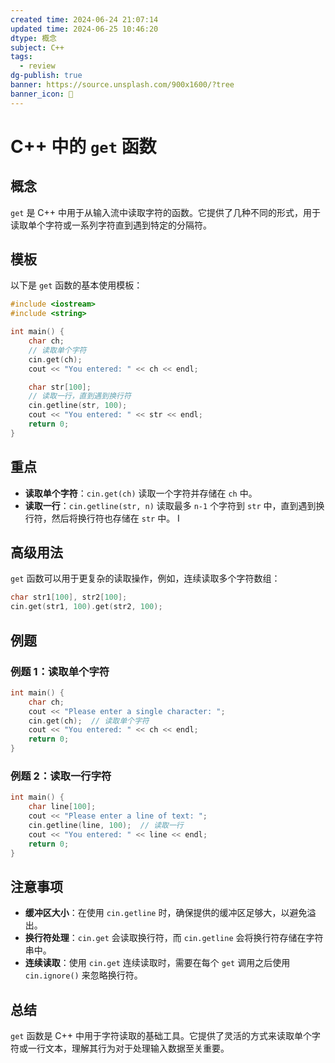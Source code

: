 ```yaml
---
created time: 2024-06-24 21:07:14
updated time: 2024-06-25 10:46:20
dtype: 概念
subject: C++
tags:
  - review
dg-publish: true
banner: https://source.unsplash.com/900x1600/?tree
banner_icon: 🧠
---
```


# C++ 中的 `get` 函数

## 概念
`get` 是 C++ 中用于从输入流中读取字符的函数。它提供了几种不同的形式，用于读取单个字符或一系列字符直到遇到特定的分隔符。

## 模板
以下是 `get` 函数的基本使用模板：

```C++
#include <iostream>
#include <string>

int main() {
    char ch;
    // 读取单个字符
    cin.get(ch);
    cout << "You entered: " << ch << endl;

    char str[100];
    // 读取一行，直到遇到换行符
    cin.getline(str, 100);
    cout << "You entered: " << str << endl;
    return 0;
}
```

## 重点
- **读取单个字符**：`cin.get(ch)` 读取一个字符并存储在 `ch` 中。
- **读取一行**：`cin.getline(str, n)` 读取最多 `n-1` 个字符到 `str` 中，直到遇到换行符，然后将换行符也存储在 `str` 中。
I
## 高级用法
`get` 函数可以用于更复杂的读取操作，例如，连续读取多个字符数组：

```C++
char str1[100], str2[100];
cin.get(str1, 100).get(str2, 100);
```

## 例题

### 例题 1：读取单个字符

```C++
int main() {
    char ch;
    cout << "Please enter a single character: ";
    cin.get(ch);  // 读取单个字符
    cout << "You entered: " << ch << endl;
    return 0;
}
```

### 例题 2：读取一行字符

```C++
int main() {
    char line[100];
    cout << "Please enter a line of text: ";
    cin.getline(line, 100);  // 读取一行
    cout << "You entered: " << line << endl;
    return 0;
}
```

## 注意事项

- **缓冲区大小**：在使用 `cin.getline` 时，确保提供的缓冲区足够大，以避免溢出。
- **换行符处理**：`cin.get` 会读取换行符，而 `cin.getline` 会将换行符存储在字符串中。
- **连续读取**：使用 `cin.get` 连续读取时，需要在每个 `get` 调用之后使用 `cin.ignore()` 来忽略换行符。

## 总结

`get` 函数是 C++ 中用于字符读取的基础工具。它提供了灵活的方式来读取单个字符或一行文本，理解其行为对于处理输入数据至关重要。

